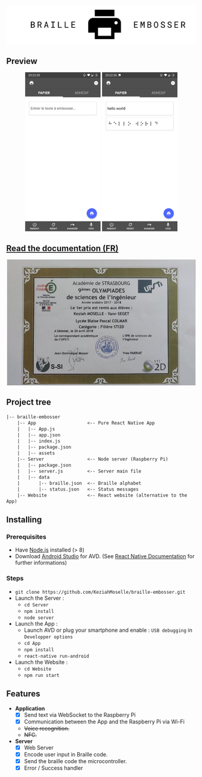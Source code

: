 <p align="center">
 <img src="./.github/cover.png" alt="banner">
</p>

## Preview

<p align="center">
 <img width="200" src="./.github/preview.jpg" alt="preview">
 <img width="200" src="./.github/preview2.jpg" alt="preview">
</p>

## [Read the documentation (FR)](./documentation.pdf)

<p align="center">
 <img width="500" src="./.github/osi.jpg" alt="OSI">
</p>

## Project tree

```
|-- braille-embosser
    |-- App                   <-- Pure React Native App
    |   |-- App.js
    |   |-- app.json
    |   |-- index.js
    |   |-- package.json
    |   |-- assets
    |-- Server                <-- Node server (Raspberry Pi)
    |   |-- package.json
    |   |-- server.js         <-- Server main file
    |   |-- data
    |       |-- braille.json  <-- Braille alphabet
    |       |-- status.json   <-- Status messages
    |-- Website               <-- React website (alternative to the App)

```

## Installing

### Prerequisites
* Have [Node.js](https://nodejs.org/en/) installed (> 8)
* Download [Android Studio](https://developer.android.com/studio/index.html) for AVD. (See [React Native Documentation](https://facebook.github.io/react-native/docs/getting-started.html) for further informations)
  
### Steps

* `git clone https://github.com/KeziahMoselle/braille-embosser.git`
* Launch the Server :
  * `cd Server`
  * `npm install`
  * `node server`
* Launch the App :
  * Launch AVD or plug your smartphone and enable : `USB debugging` in `Developper options`
  * `cd App`
  * `npm install`
  * `react-native run-android`
* Launch the Website : 
  * `cd Website`
  * `npm run start`

## Features

  * **Application**
    * [x] Send text via WebSocket to the Raspberry Pi
    * [x] Communication between the App and the Raspberry Pi via Wi-Fi
    * ~~Voice recognition.~~
    * ~~NFC.~~
  * **Server**
    * [x] Web Server
    * [x] Encode user input in Braille code.
    * [x] Send the braille code the microcontroller.
    * [x] Error / Success handler
